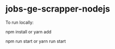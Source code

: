 # jobs-ge-scrapper-nodejs

To run locally:

npm install or yarn add

npm run start or yarn run start